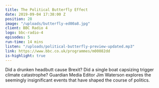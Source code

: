 ```yaml
---
title: The Political Butterfly Effect
date: 2019-09-04 17:38:00 Z
position: 28
image: "/uploads/butterfly-ed00a8.jpg"
client: BBC Radio 4
logo: bbc-radio-4
episodes: 5
run-time: 14 mins
listen: "/uploads/political-butterfly-preview-updated.mp3"
link: https://www.bbc.co.uk/programmes/m00082dd
is-highlight: true
---
```


Did a drunken headbutt cause Brexit? Did a single boat capsizing trigger climate catastrophe? Guardian Media Editor Jim Waterson explores the seemingly insignificant events that have shaped the course of politics.